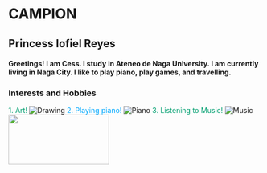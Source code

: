 # **CAMPION**
## **Princess Iofiel Reyes**
#### Greetings! I am Cess. I study in Ateneo de Naga University. I am currently living in Naga City. I like to play piano, play games, and travelling.
### **Interests and Hobbies**
<font color="#00A9FF7">1. Art!</font>
![Drawing](https://i.pinimg.com/564x/e2/96/a6/e296a61656b0a43f03ab3a544e10ce71.jpg)
<font color="#00A9FF">2. Playing piano!</font>
![Piano](https://i.pinimg.com/236x/db/df/80/dbdf80c5d250e1fefc4ab0116f744add.jpg)
<font color="#00A9FF7">3. Listening to Music!</font>
![Music](https://i.pinimg.com/736x/6f/ae/60/6fae60681f2163938c2c262e9ffdac76.jpg)
<img src="Drawing" width="200" height="100">
